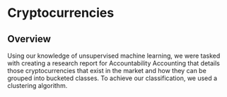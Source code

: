 # Cryptocurrencies

## Overview
Using our knowledge of unsupervised machine learning, we were tasked with creating a research report for Accountability Accounting that details those cryptocurrencies that exist in the market and how they can be grouped into bucketed classes. To achieve our classification, we used a clustering algorithm.

